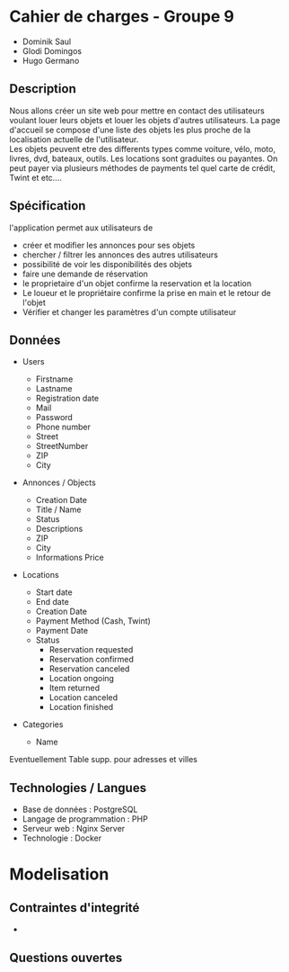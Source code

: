 # Cahier de charges - Groupe 9
* Dominik Saul
* Glodi Domingos
* Hugo Germano

## Description
Nous allons créer un site web pour mettre en contact des utilisateurs voulant louer leurs objets et louer les objets d'autres utilisateurs. La page d'accueil se compose d'une liste des objets les plus proche de la localisation actuelle de l'utilisateur.   
Les objets peuvent etre des differents types comme voiture, vélo, moto, livres, dvd, bateaux, outils. Les locations sont graduites ou payantes. On peut payer via plusieurs méthodes de payments tel quel carte de crédit, Twint et etc....

## Spécification
l'application permet aux utilisateurs de
- créer et modifier les annonces pour ses objets
- chercher / filtrer les annonces des autres utilisateurs
- possibilité de voir les disponibilités des objets
- faire une demande de réservation
- le proprietaire d'un objet confirme la reservation et la location
- Le loueur et le propriétaire confirme la prise en main et le retour de l'objet
- Vérifier et changer les paramètres d'un compte utilisateur

## Données
- Users
  - Firstname
  - Lastname
  - Registration date
  - Mail
  - Password
  - Phone number
  - Street
  - StreetNumber
  - ZIP
  - City

- Annonces / Objects
  - Creation Date
  - Title / Name
  - Status 
  - Descriptions
  - ZIP
  - City
  - Informations Price

- Locations
  - Start date
  - End date
  - Creation Date
  - Payment Method (Cash, Twint)
  - Payment Date
  - Status 
    - Reservation requested
    - Reservation confirmed
    - Reservation canceled
    - Location ongoing
    - Item returned
    - Location canceled
    - Location finished

- Categories
  - Name

Eventuellement Table supp. pour adresses et villes

## Technologies / Langues
- Base de données : PostgreSQL
- Langage de programmation : PHP
- Serveur web : Nginx Server
- Technologie : Docker



# Modelisation
## Contraintes d'integrité
* 

## Questions ouvertes